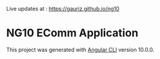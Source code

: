 Live updates at : https://gauriz.github.io/ng10

# NG10 EComm Application

This project was generated with [Angular CLI](https://github.com/angular/angular-cli) version 10.0.0.
